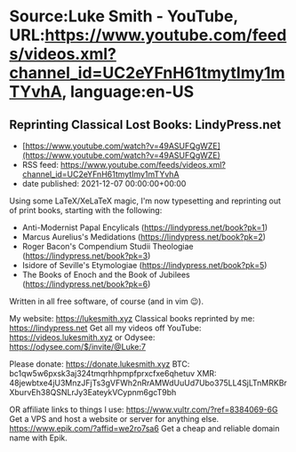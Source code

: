 # Source:Luke Smith - YouTube, URL:https://www.youtube.com/feeds/videos.xml?channel_id=UC2eYFnH61tmytImy1mTYvhA, language:en-US

## Reprinting Classical Lost Books: LindyPress.net
 - [https://www.youtube.com/watch?v=49ASUFQgWZE](https://www.youtube.com/watch?v=49ASUFQgWZE)
 - RSS feed: https://www.youtube.com/feeds/videos.xml?channel_id=UC2eYFnH61tmytImy1mTYvhA
 - date published: 2021-12-07 00:00:00+00:00

Using some LaTeX/XeLaTeX magic, I'm now typesetting and reprinting out of print books, starting with the following:

- Anti-Modernist Papal Encylicals (https://lindypress.net/book?pk=1)
- Marcus Aurelius's Medidations (https://lindypress.net/book?pk=2)
- Roger Bacon's Compendium Studii Theologiae (https://lindypress.net/book?pk=3)
- Isidore of Seville's Etymologiae (https://lindypress.net/book?pk=5)
- The Books of Enoch and the Book of Jubilees (https://lindypress.net/book?pk=6)

Written in all free software, of course (and in vim 😉).

My website: https://lukesmith.xyz
Classical books reprinted by me: https://lindypress.net
Get all my videos off YouTube: https://videos.lukesmith.xyz
or Odysee: https://odysee.com/$/invite/@Luke:7

Please donate: https://donate.lukesmith.xyz
BTC: bc1qw5w6pxsk3aj324tmqrhhpmpfprxcfxe6qhetuv
XMR: 48jewbtxe4jU3MnzJFjTs3gVFWh2nRrAMWdUuUd7Ubo375LL4SjLTnMRKBrXburvEh38QSNLrJy3EateykVCypnm6gcT9bh

OR affiliate links to things l use:
https://www.vultr.com/?ref=8384069-6G Get a VPS and host a website or server for anything else.
https://www.epik.com/?affid=we2ro7sa6 Get a cheap and reliable domain name with Epik.

